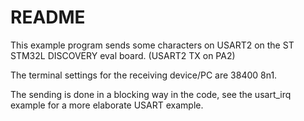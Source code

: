 # README

This example program sends some characters on USART2 on the
ST STM32L DISCOVERY eval board. (USART2 TX on PA2)

The terminal settings for the receiving device/PC are 38400 8n1.

The sending is done in a blocking way in the code, see the usart\_irq example
for a more elaborate USART example.

